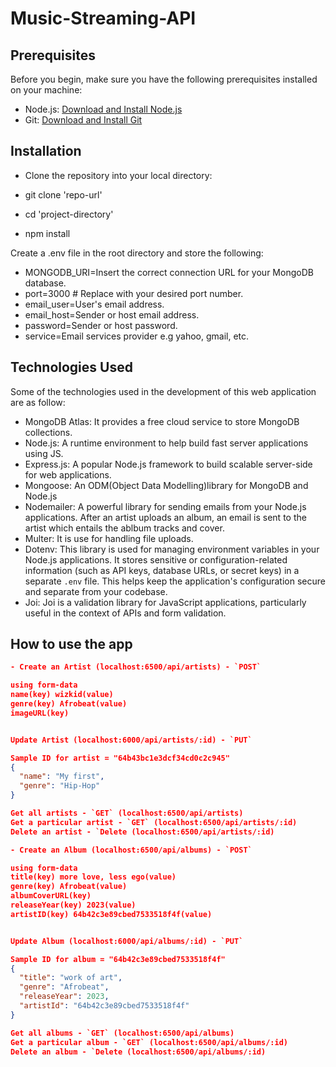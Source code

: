 ﻿# Music-Streaming-API

## Prerequisites

Before you begin, make sure you have the following prerequisites installed on your machine:

- Node.js: [Download and Install Node.js](https://nodejs.org/)
- Git: [Download and Install Git](https://git-scm.com/)

## Installation
- Clone the repository into your local directory:

- git clone 'repo-url'
- cd 'project-directory'
- npm install
   
Create a .env file in the root directory and store the following:
 
- MONGODB_URI=Insert the correct connection URL for your MongoDB database.
- port=3000  # Replace with your desired port number.
- email_user=User's email address.
- email_host=Sender or host email address.
- password=Sender or host password.
- service=Email services provider e.g yahoo, gmail, etc.

## Technologies Used
Some of the technologies used in the development of this web application are as follow:
- MongoDB Atlas: It provides a free cloud service to store MongoDB collections.
- Node.js: A runtime environment to help build fast server applications using JS.
- Express.js: A popular Node.js framework to build scalable server-side for web applications.
- Mongoose: An ODM(Object Data Modelling)library for MongoDB and Node.js
- Nodemailer: A powerful library for sending emails from your Node.js applications. After an artist uploads an album, an email is sent to the artist which entails the ablbum tracks and cover.
- Multer:  It is use for handling file uploads. 
- Dotenv: This library is used for managing environment variables in your Node.js applications. It stores sensitive or configuration-related information (such as API keys, database URLs, or secret keys) in a separate `.env` file. This helps keep the application's configuration secure and separate from your codebase.
- Joi: Joi is a validation library for JavaScript applications, particularly useful in the context of APIs and form validation. 

## How to use the app

```json
- Create an Artist (localhost:6500/api/artists) - `POST`

using form-data
name(key) wizkid(value)
genre(key) Afrobeat(value)
imageURL(key) 


Update Artist (localhost:6000/api/artists/:id) - `PUT`

Sample ID for artist = "64b43bc1e3dcf34cd0c2c945"
{
  "name": "My first",
  "genre": "Hip-Hop"
}

Get all artists - `GET` (localhost:6500/api/artists)
Get a particular artist - `GET` (localhost:6500/api/artists/:id)
Delete an artist - `Delete (localhost:6500/api/artists/:id)

- Create an Album (localhost:6500/api/albums) - `POST`

using form-data
title(key) more love, less ego(value)
genre(key) Afrobeat(value)
albumCoverURL(key)
releaseYear(key) 2023(value)
artistID(key) 64b42c3e89cbed7533518f4f(value)


Update Album (localhost:6000/api/albums/:id) - `PUT`

Sample ID for album = "64b42c3e89cbed7533518f4f"
{
  "title": "work of art",
  "genre": "Afrobeat",
  "releaseYear": 2023,
  "artistId": "64b42c3e89cbed7533518f4f"
}

Get all albums - `GET` (localhost:6500/api/albums)
Get a particular album - `GET` (localhost:6500/api/albums/:id)
Delete an album - `Delete (localhost:6500/api/albums/:id)




